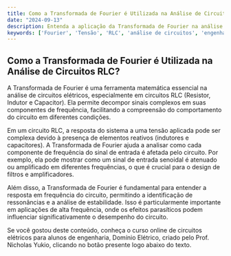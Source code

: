 ```yaml
---
title: Como a Transformada de Fourier é Utilizada na Análise de Circuitos RLC?
date: "2024-09-13"
description: Entenda a aplicação da Transformada de Fourier na análise de circuitos RLC e sua importância em engenharia elétrica.
keywords: ['Fourier', 'Tensão', 'RLC', 'análise de circuitos', 'engenharia elétrica']
---
```


## Como a Transformada de Fourier é Utilizada na Análise de Circuitos RLC?

A Transformada de Fourier é uma ferramenta matemática essencial na análise de circuitos elétricos, especialmente em circuitos RLC (Resistor, Indutor e Capacitor). Ela permite decompor sinais complexos em suas componentes de frequência, facilitando a compreensão do comportamento do circuito em diferentes condições.

Em um circuito RLC, a resposta do sistema a uma tensão aplicada pode ser complexa devido à presença de elementos reativos (indutores e capacitores). A Transformada de Fourier ajuda a analisar como cada componente de frequência do sinal de entrada é afetada pelo circuito. Por exemplo, ela pode mostrar como um sinal de entrada senoidal é atenuado ou amplificado em diferentes frequências, o que é crucial para o design de filtros e amplificadores.

Além disso, a Transformada de Fourier é fundamental para entender a resposta em frequência do circuito, permitindo a identificação de ressonâncias e a análise de estabilidade. Isso é particularmente importante em aplicações de alta frequência, onde os efeitos parasíticos podem influenciar significativamente o desempenho do circuito.

Se você gostou deste conteúdo, conheça o curso online de circuitos elétricos para alunos de engenharia, Domínio Elétrico, criado pelo Prof. Nicholas Yukio, clicando no botão presente logo abaixo do texto.